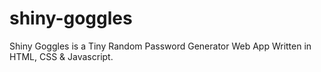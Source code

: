 # shiny-goggles
Shiny Goggles is a Tiny Random Password Generator Web App Written in HTML, CSS &amp; Javascript.
